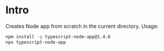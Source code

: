 # Intro

Creates Node app from scratch in the current directory. Usage:

```sh
npm install -g typescript-node-app@1.4.6
npx typescript-node-app
```

